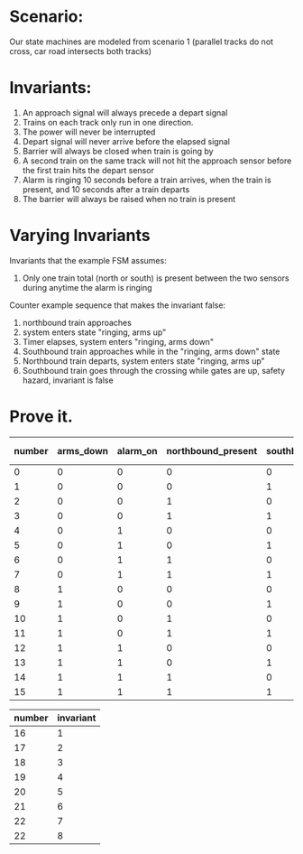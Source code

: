 # Scenario:
Our state machines are modeled from scenario 1 (parallel tracks do not cross, car road intersects both tracks)

# Invariants:
1. An approach signal will always precede a depart signal
1. Trains on each track only run in one direction.
1. The power will never be interrupted
1. Depart signal will never arrive before the elapsed signal
1. Barrier will always be closed when train is going by
1. A second train on the same track will not hit the approach sensor before the first train hits the depart sensor
1. Alarm is ringing 10 seconds before a train arrives, when the train is present, and 10 seconds after a train departs
1. The barrier will always be raised when no train is present


# Varying Invariants

Invariants that the example FSM assumes:
1. Only one train total (north or south) is present between the two sensors during anytime the alarm is ringing

Counter example sequence that makes the invariant false:
1. northbound train approaches
1. system enters state "ringing, arms up"
1. Timer elapses, system enters "ringing, arms down"
1. Southbound train approaches while in the "ringing, arms down" state
1. Northbound train departs, system enters state "ringing, arms up"
1. Southbound train goes through the crossing while gates are up, safety hazard, invariant is false


# Prove it.

| number | arms_down | alarm_on | northbound_present | southbound_present | north_approach | south_approach | north_depart | south_depart | time_elapsed | safety_hazard | next state |
|--------|-----------|----------|--------------------|--------------------|----------------|----------------|--------------|--------------|--------------|---------------|------------|
| 0      | 0         | 0        | 0                  | 0                  |0               |0               |0             |0             |1             |               |0,5,6,7     |
| 1      | 0         | 0        | 0                  | 1                  |0               |1               |0             |0             |0             | 7             |5           |
| 2      | 0         | 0        | 1                  | 0                  |1               |0               |0             |0             |0             |7              |6           |
| 3      | 0         | 0        | 1                  | 1                  |1               |1               |0             |0             |0             |7              |7           |
| 4      | 0         | 1        | 0                  | 0                  |0               |0               |1             |1             |0             |               |0,5,6,7     |
| 5      | 0         | 1        | 0                  | 1                  |0               |0               |0             |0             |0             |               |13,7        |
| 6      | 0         | 1        | 1                  | 0                  |0               |0               |0             |0             |0             |               |14,7        |
| 7      | 0         | 1        | 1                  | 1                  |0               |0               |0             |0             |0             |               |15          |
| 8      | 1         | 0        | 0                  | 0                  |0               |0               |0             |0             |0             |8              |0           |
| 9      | 1         | 0        | 0                  | 1                  |0               |0               |0             |0             |0             |7              |13          |
| 10     | 1         | 0        | 1                  | 0                  |0               |0               |0             |0             |0             |7              |14          |
| 11     | 1         | 0        | 1                  | 1                  |0               |0               |0             |0             |0             |7              |15          |
| 12     | 1         | 1        | 0                  | 0                  |0               |0               |0             |0             |0             |8              |4           |
| 13     | 1         | 1        | 0                  | 1                  |0               |0               |0             |0             |1             |               |4,15        |
| 14     | 1         | 1        | 1                  | 0                  |0               |0               |0             |0             |1             |               |4,15        |
| 15     | 1         | 1        | 1                  | 1                  |0               |0               |0             |0             |1             |               |4,13,14     |

| number | invariant |
|--------|-----------|
| 16     | 1         |
| 17     | 2         |
| 18     | 3         |
| 19     | 4         |
| 20     | 5         |
| 21     | 6         |
| 22     | 7         |
| 22     | 8         |